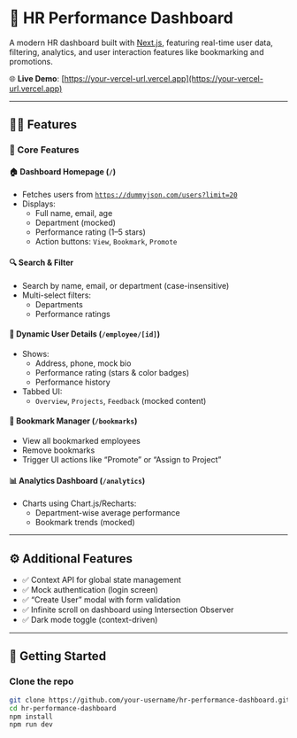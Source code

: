 # 💼 HR Performance Dashboard

A modern HR dashboard built with [Next.js](https://nextjs.org), featuring real-time user data, filtering, analytics, and user interaction features like bookmarking and promotions.

🌐 **Live Demo**: [https://your-vercel-url.vercel.app](https://your-vercel-url.vercel.app)

---

## 🧑‍💼 Features

### 🎯 Core Features

#### 🏠 Dashboard Homepage (`/`)
- Fetches users from [`https://dummyjson.com/users?limit=20`](https://dummyjson.com/users?limit=20)
- Displays:
  - Full name, email, age
  - Department (mocked)
  - Performance rating (1–5 stars)
  - Action buttons: `View`, `Bookmark`, `Promote`

#### 🔍 Search & Filter
- Search by name, email, or department (case-insensitive)
- Multi-select filters:
  - Departments
  - Performance ratings

#### 👤 Dynamic User Details (`/employee/[id]`)
- Shows:
  - Address, phone, mock bio
  - Performance rating (stars & color badges)
  - Performance history
- Tabbed UI:
  - `Overview`, `Projects`, `Feedback` (mocked content)

#### 📌 Bookmark Manager (`/bookmarks`)
- View all bookmarked employees
- Remove bookmarks
- Trigger UI actions like “Promote” or “Assign to Project”

#### 📊 Analytics Dashboard (`/analytics`)
- Charts using Chart.js/Recharts:
  - Department-wise average performance
  - Bookmark trends (mocked)

---

## ⚙️ Additional Features

- ✅ Context API for global state management
- ✅ Mock authentication (login screen)
- ✅ “Create User” modal with form validation
- ✅ Infinite scroll on dashboard using Intersection Observer
- ✅ Dark mode toggle (context-driven)

---

## 🚀 Getting Started

### Clone the repo

```bash
git clone https://github.com/your-username/hr-performance-dashboard.git
cd hr-performance-dashboard
npm install
npm run dev
